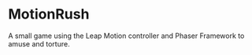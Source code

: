 # MotionRush
A small game using the Leap Motion controller and Phaser Framework to amuse and torture.
